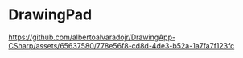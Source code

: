 # DrawingPad



https://github.com/albertoalvaradojr/DrawingApp-CSharp/assets/65637580/778e56f8-cd8d-4de3-b52a-1a7fa7f123fc

